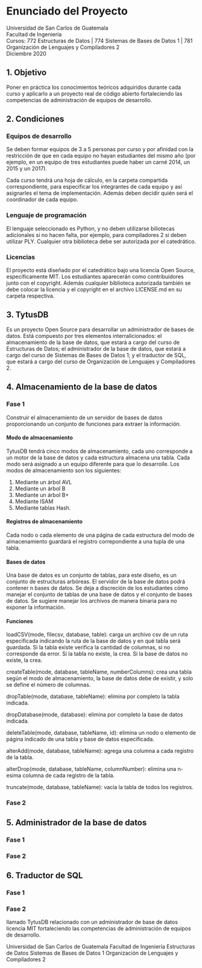 # Enunciado del Proyecto

Universidad de San Carlos de Guatemala  
Facultad de Ingeniería  
Cursos: 772 Estructuras de Datos | 774 Sistemas de Bases de Datos 1 | 781 Organización de Lenguajes y Compiladores 2  
Diciembre 2020


## 1. Objetivo

Poner en práctica los conocimientos teóricos adquiridos durante cada curso y aplicarlo a un proyecto real de código abierto fortaleciendo las competencias de administración de equipos de desarrollo.

## 2. Condiciones

### Equipos de desarrollo

Se deben formar equipos de 3 a 5 personas por curso y por afinidad con la restricción de que en cada equipo no hayan estudiantes del mismo año (por ejemplo, en un equipo de tres estudiantes puede haber un carné 2014, un 2015 y un 2017).

Cada curso tendrá una hoja de cálculo, en la carpeta compartida correspondiente, para especificar los integrantes de cada equipo y así asignarles el tema de implementación. Además deben decidir quién será el coordinador de cada equipo.

### Lenguaje de programación

El lenguaje seleccionado es Python, y no deben utilizarse biliotecas adicionales si no hacen falta, por ejemplo, para compiladores 2 si deben utilizar PLY. Cualquier otra biblioteca debe ser autorizada por el catedrático.

### Licencias

El proyecto está diseñado por el catedrático bajo una licencia Open Source, específicamente MIT. Los estudiantes aparecerán como contribuidores junto con el copyright. Además cualquier biblioteca autorizada también se debe colocar la licencia y el copyright en el archivo LICENSE.md en su carpeta respectiva.

## 3. TytusDB

Es un proyecto Open Source para desarrollar un administrador de bases de datos. Está compuesto por tres elementos interralicionados: el almacenamiento de la base de datos, que estará a cargo del curso de Estructuras de Datos; el administrador de la base de datos, que estará a cargo del curso de Sistemas de Bases de Datos 1; y el traductor de SQL, que estará a cargo del curso de Organización de Lenguajes y Compiladores 2.

## 4. Almacenamiento de la base de datos

### Fase 1

Construir el almacenamiento de un servidor de bases de datos proporcionando un conjunto de funciones para extraer la información.

#### Modo de almacenamiento 

TytusDB tendrá cinco modos de almacenamiento, cada uno corresponde a un motor de la base de datos y cada estructura almacena una tabla. Cada modo será asignado a un equipo diferente para que lo desarrolle. Los modos de almacenamiento son los siguientes: 
1. Mediante un árbol AVL
2. Mediante un árbol B
3. Mediante un árbol B+
4. Mediante ISAM
5. Mediante tablas Hash.

#### Registros de almacenamiento

Cada nodo o cada elemento de una página de cada estructura del modo de almacenamiento guardará el registro correpondiente a una tupla de una tabla.

#### Bases de datos

Una base de datos es un conjunto de tablas, para este diseño, es un conjunto de estructuras arbóreas. El servidor de la base de datos podrá contener n bases de datos. Se deja a discreción de los estudiantes cómo manejar el conjunto de tablas de una base de datos y el conjunto de bases de datos. Se sugiere manejar los archivos de manera binaria para no exponer la información.

#### Funciones

loadCSV(mode, filecsv, database, table): carga un archivo csv de un ruta especificada indicando la ruta de la base de datos y en qué tabla será guardada. Si la tabla existe verifica la cantidad de columnas, si no corresponde da error. Si la tabla no existe, la crea. Si la base de datos no existe, la crea.

createTable(mode, database, tableName, numberColumns): crea una tabla según el modo de almacenamiento, la base de datos debe de existir, y solo se define el número de columnas.

dropTable(mode, database, tableName): elimina por completo la tabla indicada.

dropDatabase(mode, database): elimina por completo la base de datos indicada.

deleteTable(mode, database, tableName, id): elimina un nodo o elemento de página indicado de una tabla y base de datos especificada.

alterAdd(mode, database, tableName): agrega una columna a cada registro de la tabla.

alterDrop(mode, database, tableName, columnNumber): elimina una n-esima columna de cada registro de la tabla.

truncate(mode, database, tableName): vacía la tabla de todos los registros.


### Fase 2

## 5. Administrador de la base de datos

### Fase 1

### Fase 2

## 6. Traductor de SQL

### Fase 1

### Fase 2









llamado TytusDB relacionado con un administrador de base de datos licencia MIT fortaleciendo las competencias de administración de equipos de desarrollo.

Universidad de San Carlos de Guatemala
Facultad de Ingeniería
Estructuras de Datos
Sistemas de Bases de Datos 1
Organización de Lenguajes y Compiladores 2


